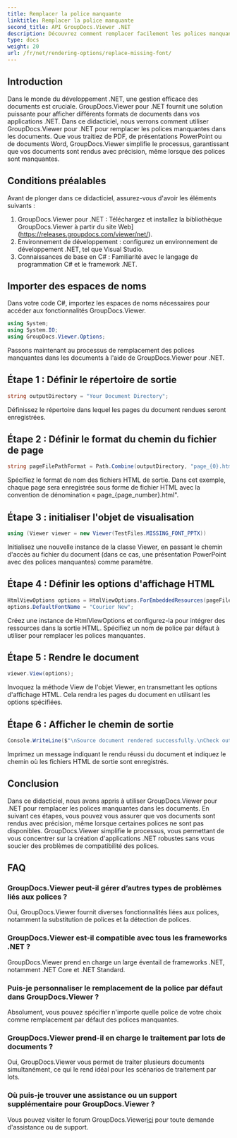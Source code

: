 ```yaml
---
title: Remplacer la police manquante
linktitle: Remplacer la police manquante
second_title: API GroupDocs.Viewer .NET
description: Découvrez comment remplacer facilement les polices manquantes dans les documents .NET à l'aide de GroupDocs.Viewer. Garantissez un rendu précis en quelques étapes simples.
type: docs
weight: 20
url: /fr/net/rendering-options/replace-missing-font/
---
```

## Introduction
Dans le monde du développement .NET, une gestion efficace des documents est cruciale. GroupDocs.Viewer pour .NET fournit une solution puissante pour afficher différents formats de documents dans vos applications .NET. Dans ce didacticiel, nous verrons comment utiliser GroupDocs.Viewer pour .NET pour remplacer les polices manquantes dans les documents. Que vous traitiez de PDF, de présentations PowerPoint ou de documents Word, GroupDocs.Viewer simplifie le processus, garantissant que vos documents sont rendus avec précision, même lorsque des polices sont manquantes.
## Conditions préalables
Avant de plonger dans ce didacticiel, assurez-vous d'avoir les éléments suivants :
1. GroupDocs.Viewer pour .NET : Téléchargez et installez la bibliothèque GroupDocs.Viewer à partir du site Web](https://releases.groupdocs.com/viewer/net/).
2. Environnement de développement : configurez un environnement de développement .NET, tel que Visual Studio.
3. Connaissances de base en C# : Familiarité avec le langage de programmation C# et le framework .NET.

## Importer des espaces de noms
Dans votre code C#, importez les espaces de noms nécessaires pour accéder aux fonctionnalités GroupDocs.Viewer.

```csharp
using System;
using System.IO;
using GroupDocs.Viewer.Options;
```

Passons maintenant au processus de remplacement des polices manquantes dans les documents à l'aide de GroupDocs.Viewer pour .NET.
## Étape 1 : Définir le répertoire de sortie
```csharp
string outputDirectory = "Your Document Directory";
```
Définissez le répertoire dans lequel les pages du document rendues seront enregistrées.
## Étape 2 : Définir le format du chemin du fichier de page
```csharp
string pageFilePathFormat = Path.Combine(outputDirectory, "page_{0}.html");
```
Spécifiez le format de nom des fichiers HTML de sortie. Dans cet exemple, chaque page sera enregistrée sous forme de fichier HTML avec la convention de dénomination « page_{page_number}.html".
## Étape 3 : initialiser l'objet de visualisation
```csharp
using (Viewer viewer = new Viewer(TestFiles.MISSING_FONT_PPTX))
```
Initialisez une nouvelle instance de la classe Viewer, en passant le chemin d'accès au fichier du document (dans ce cas, une présentation PowerPoint avec des polices manquantes) comme paramètre.
## Étape 4 : Définir les options d'affichage HTML
```csharp
HtmlViewOptions options = HtmlViewOptions.ForEmbeddedResources(pageFilePathFormat);
options.DefaultFontName = "Courier New";
```
Créez une instance de HtmlViewOptions et configurez-la pour intégrer des ressources dans la sortie HTML. Spécifiez un nom de police par défaut à utiliser pour remplacer les polices manquantes.
## Étape 5 : Rendre le document
```csharp
viewer.View(options);
```
Invoquez la méthode View de l'objet Viewer, en transmettant les options d'affichage HTML. Cela rendra les pages du document en utilisant les options spécifiées.
## Étape 6 : Afficher le chemin de sortie
```csharp
Console.WriteLine($"\nSource document rendered successfully.\nCheck output in {outputDirectory}.");
```
Imprimez un message indiquant le rendu réussi du document et indiquez le chemin où les fichiers HTML de sortie sont enregistrés.

## Conclusion
Dans ce didacticiel, nous avons appris à utiliser GroupDocs.Viewer pour .NET pour remplacer les polices manquantes dans les documents. En suivant ces étapes, vous pouvez vous assurer que vos documents sont rendus avec précision, même lorsque certaines polices ne sont pas disponibles. GroupDocs.Viewer simplifie le processus, vous permettant de vous concentrer sur la création d'applications .NET robustes sans vous soucier des problèmes de compatibilité des polices.
## FAQ
### GroupDocs.Viewer peut-il gérer d’autres types de problèmes liés aux polices ?
Oui, GroupDocs.Viewer fournit diverses fonctionnalités liées aux polices, notamment la substitution de polices et la détection de polices.
### GroupDocs.Viewer est-il compatible avec tous les frameworks .NET ?
GroupDocs.Viewer prend en charge un large éventail de frameworks .NET, notamment .NET Core et .NET Standard.
### Puis-je personnaliser le remplacement de la police par défaut dans GroupDocs.Viewer ?
Absolument, vous pouvez spécifier n'importe quelle police de votre choix comme remplacement par défaut des polices manquantes.
### GroupDocs.Viewer prend-il en charge le traitement par lots de documents ?
Oui, GroupDocs.Viewer vous permet de traiter plusieurs documents simultanément, ce qui le rend idéal pour les scénarios de traitement par lots.
### Où puis-je trouver une assistance ou un support supplémentaire pour GroupDocs.Viewer ?
 Vous pouvez visiter le forum GroupDocs.Viewer[ici](https://forum.groupdocs.com/c/viewer/9) pour toute demande d'assistance ou de support.